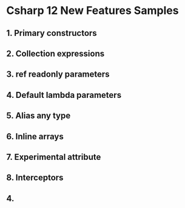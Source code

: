 # Csharp 12 New Features Samples

## 1. Primary constructors




## 2. Collection expressions





## 3. ref readonly parameters




## 4. Default lambda parameters






## 5. Alias any type





## 6. Inline arrays






## 7. Experimental attribute






## 8. Interceptors






## 4. 
